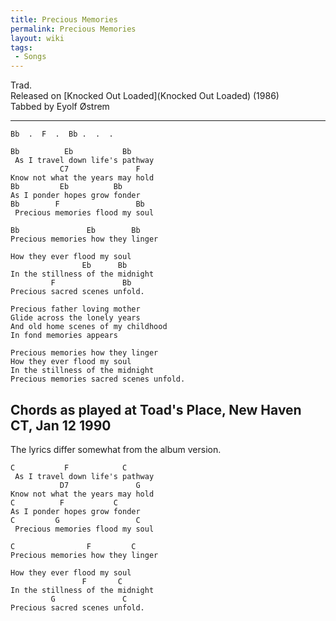 ```yaml
---
title: Precious Memories
permalink: Precious Memories
layout: wiki
tags:
 - Songs
---
```


Trad.  
Released on [Knocked Out Loaded](Knocked Out Loaded) (1986)  
Tabbed by Eyolf Østrem

* * * * *

    Bb  .  F  .  Bb .  .  .

    Bb          Eb           Bb
     As I travel down life's pathway
               C7               F
    Know not what the years may hold
    Bb         Eb          Bb
    As I ponder hopes grow fonder
    Bb        F                 Bb
     Precious memories flood my soul

    Bb               Eb        Bb
    Precious memories how they linger

    How they ever flood my soul
                    Eb      Bb
    In the stillness of the midnight
             F               Bb
    Precious sacred scenes unfold.

    Precious father loving mother
    Glide across the lonely years
    And old home scenes of my childhood
    In fond memories appears

    Precious memories how they linger
    How they ever flood my soul
    In the stillness of the midnight
    Precious memories sacred scenes unfold.

<h2 class="songversion">
Chords as played at Toad's Place, New Haven CT, Jan 12 1990

</h2>
The lyrics differ somewhat from the album version.

    C           F            C
     As I travel down life's pathway
               D7               G
    Know not what the years may hold
    C          F           C
    As I ponder hopes grow fonder
    C         G                 C
     Precious memories flood my soul

    C                F         C
    Precious memories how they linger

    How they ever flood my soul
                    F       C
    In the stillness of the midnight
             G               C
    Precious sacred scenes unfold.
